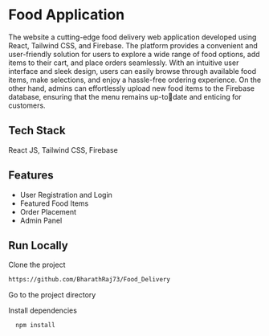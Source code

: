 # Food Application

The website a cutting-edge food delivery web application developed using React, Tailwind CSS, and Firebase. The platform provides a convenient and user-friendly solution for users to explore a wide range of food options, add items to their cart, and place orders seamlessly. With an intuitive user interface and sleek design, users can easily browse through available food items, make selections, and enjoy a hassle-free ordering experience. On the other hand, admins can effortlessly upload new food items to the Firebase database, ensuring that the menu remains up-todate and enticing for customers.

## Tech Stack
React JS, Tailwind CSS, Firebase

## Features

- User Registration and Login
- Featured Food Items
- Order Placement
- Admin Panel

## Run Locally

Clone the project

```bash
https://github.com/BharathRaj73/Food_Delivery
```


Go to the project directory

Install dependencies

```bash
  npm install
```

